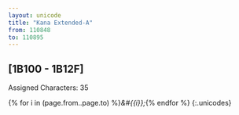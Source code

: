 ```yaml
---
layout: unicode
title: "Kana Extended-A"
from: 110848
to: 110895
---
```


## 	[1B100 - 1B12F]

Assigned Characters: 35

{% for i in (page.from..page.to) %}<i>&#{{i}};</i>{% endfor %}
{:.unicodes}
